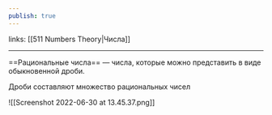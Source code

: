 ```yaml
---
publish: true
---
```

links: [[511 Numbers Theory|Числа]]

---

==Рациональные числа== — числа, которые можно представить в виде обыкновенной дроби.

Дроби составляют множество рациональных чисел

![[Screenshot 2022-06-30 at 13.45.37.png]]


